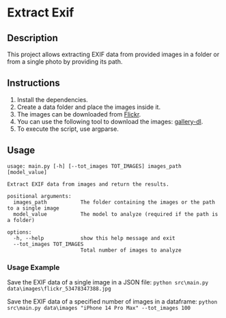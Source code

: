 # Extract Exif

## Description
This project allows extracting EXIF data from provided images in a folder or from a single photo by providing its path.

## Instructions
1. Install the dependencies.
2. Create a data folder and place the images inside it.
3. The images can be downloaded from [Flickr](https://www.flickr.com/).
4. You can use the following tool to download the images: [gallery-dl](https://github.com/mikf/gallery-dl).
5. To execute the script, use argparse.


## Usage
```
usage: main.py [-h] [--tot_images TOT_IMAGES] images_path [model_value]

Extract EXIF data from images and return the results.

positional arguments:
  images_path           The folder containing the images or the path to a single image
  model_value           The model to analyze (required if the path is a folder)

options:
  -h, --help            show this help message and exit
  --tot_images TOT_IMAGES
                        Total number of images to analyze
```

### Usage Example

Save the EXIF data of a single image in a JSON file:
`python src\main.py data\images\flickr_53478347388.jpg`

Save the EXIF data of a specified number of images in a dataframe:
`python src\main.py data\images "iPhone 14 Pro Max" --tot_images 100`

